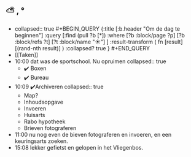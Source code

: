 ## ⛅ , °
- collapsed:: true
  #+BEGIN_QUERY 
  {:title [:b.header "Om de dag te beginnen"]
   :query [:find (pull ?b [*])
     :where 
       [?b :block/page ?p]
       [?b :block/refs ?t]
       [?t :block/name "☀️"]
   ]
   :result-transform ( fn [result] [(rand-nth result)] )
   :collapsed? true
  }
  #+END_QUERY
- [[Taken]]
- 10:00 dat was de sportschool. Nu opruimen
  collapsed:: true
	- ✔️ Boxen
	- ✔️ Bureau
- 10:09 ✔️Archiveren
  collapsed:: true
	- Map?
	- Inhoudsopgave
	- Invoeren
	- Huisarts
	- Rabo hypotheek
	- Brieven fotograferen
- 11:00 nu nog even de bieven fotograferen en invoeren, en een keuringsarts zoeken.
- 15:08 lekker gefietst en gelopen in het Vliegenbos.
